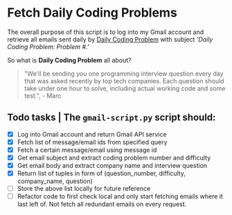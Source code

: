 # Fetch Daily Coding Problems
The overall purpose of this script is to log into my Gmail account and retrieve all emails sent  daily by [Daily Coding Problem](https://www.dailycodingproblem.com) with subject *'Daily Coding Problem: Problem #.'*

So what is **Daily Coding Problem** all about?

> "We'll be sending you one programming interview question every day that was asked recently by top tech companies.
> Each question should take under one hour to solve, including actual working code and some test.", - Marc

## Todo tasks | The `gmail-script.py` script should:
- [x] Log into Gmail account and return Gmail API service
- [x] Fetch list of message/email ids from specified query
- [x] Fetch a certain message/email using message id
- [x] Get email subject and extract coding problem number and difficulty
- [x] Get email body and extract company name and interview question
- [x] Return list of tuples in form of (question_number, difficulty, company_name, question)
- [ ] Store the above list locally for future reference
- [ ] Refactor code to first check local and only start fetching emails where it last left of. Not fetch all redundant emails on every request.